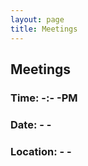 ```yaml
---
layout: page
title: Meetings
---
```

## Meetings

### Time: -:- -PM

### Date: - -

### Location: - -
